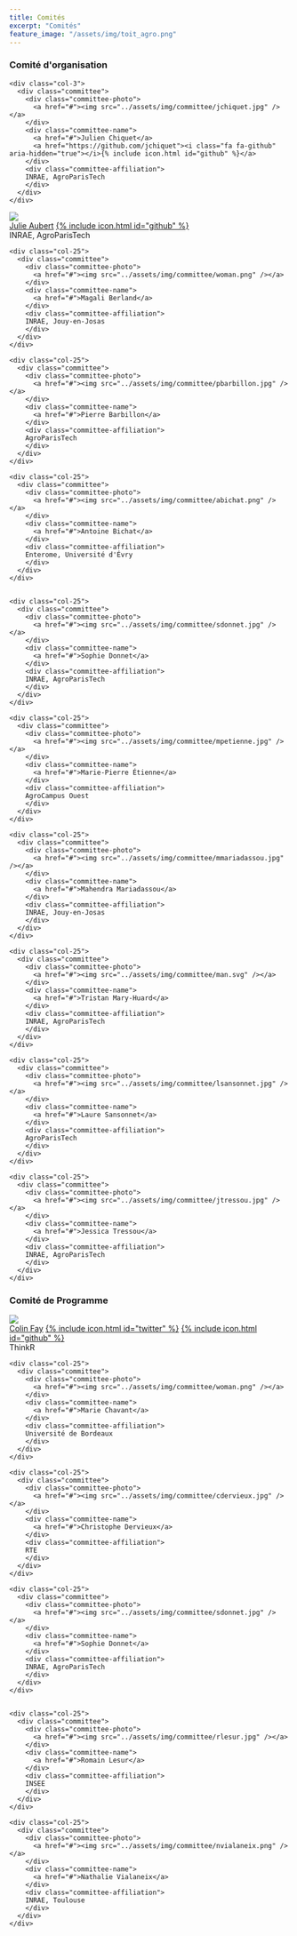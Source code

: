 ```yaml
---
title: Comités
excerpt: "Comités"
feature_image: "/assets/img/toit_agro.png"
---
```


### Comité d'organisation

  <div class="row">

    <div class="col-3">
      <div class="committee">
        <div class="committee-photo">
          <a href="#"><img src="../assets/img/committee/jchiquet.jpg" /></a>
        </div>
        <div class="committee-name">
          <a href="#">Julien Chiquet</a>
          <a href="https://github.com/jchiquet"><i class="fa fa-github" aria-hidden="true"></i>{% include icon.html id="github" %}</a>
        </div>
        <div class="committee-affiliation">
        INRAE, AgroParisTech
        </div>
      </div>
    </div>

   </div>

  <div class="row">
    <div class="col-25">
      <div class="committee">
        <div class="committee-photo">
          <a href="#"><img src="../assets/img/committee/jaubert.jpg" /></a>
        </div>
        <div class="committee-name">
          <a href="#">Julie Aubert</a>
          <a href="https://github.com/julieaubert"><i class="fa fa-github" aria-hidden="true"></i>{% include icon.html id="github" %}</a>
        </div>
        <div class="committee-affiliation">
        INRAE, AgroParisTech
        </div>
      </div>
    </div>

    <div class="col-25">
      <div class="committee">
        <div class="committee-photo">
          <a href="#"><img src="../assets/img/committee/woman.png" /></a>
        </div>
        <div class="committee-name">
          <a href="#">Magali Berland</a>
        </div>
        <div class="committee-affiliation">
        INRAE, Jouy-en-Josas
        </div>
      </div>
    </div>

    <div class="col-25">
      <div class="committee">
        <div class="committee-photo">
          <a href="#"><img src="../assets/img/committee/pbarbillon.jpg" /></a>
        </div>
        <div class="committee-name">
          <a href="#">Pierre Barbillon</a>
        </div>
        <div class="committee-affiliation">
        AgroParisTech
        </div>
      </div>
    </div>

    <div class="col-25">
      <div class="committee">
        <div class="committee-photo">
          <a href="#"><img src="../assets/img/committee/abichat.png" /></a>
        </div>
        <div class="committee-name">
          <a href="#">Antoine Bichat</a>
        </div>
        <div class="committee-affiliation">
        Enterome, Université d'Évry
        </div>
      </div>
    </div>


    <div class="col-25">
      <div class="committee">
        <div class="committee-photo">
          <a href="#"><img src="../assets/img/committee/sdonnet.jpg" /></a>
        </div>
        <div class="committee-name">
          <a href="#">Sophie Donnet</a>
        </div>
        <div class="committee-affiliation">
        INRAE, AgroParisTech
        </div>
      </div>
    </div>

  </div>
  <div class="row">

    <div class="col-25">
      <div class="committee">
        <div class="committee-photo">
          <a href="#"><img src="../assets/img/committee/mpetienne.jpg" /></a>
        </div>
        <div class="committee-name">
          <a href="#">Marie-Pierre Étienne</a>
        </div>
        <div class="committee-affiliation">
        AgroCampus Ouest
        </div>
      </div>
    </div>

    <div class="col-25">
      <div class="committee">
        <div class="committee-photo">
          <a href="#"><img src="../assets/img/committee/mmariadassou.jpg" /></a>
        </div>
        <div class="committee-name">
          <a href="#">Mahendra Mariadassou</a>
        </div>
        <div class="committee-affiliation">
        INRAE, Jouy-en-Josas
        </div>
      </div>
    </div>

    <div class="col-25">
      <div class="committee">
        <div class="committee-photo">
          <a href="#"><img src="../assets/img/committee/man.svg" /></a>
        </div>
        <div class="committee-name">
          <a href="#">Tristan Mary-Huard</a>
        </div>
        <div class="committee-affiliation">
        INRAE, AgroParisTech
        </div>
      </div>
    </div>

    <div class="col-25">
      <div class="committee">
        <div class="committee-photo">
          <a href="#"><img src="../assets/img/committee/lsansonnet.jpg" /></a>
        </div>
        <div class="committee-name">
          <a href="#">Laure Sansonnet</a>
        </div>
        <div class="committee-affiliation">
        AgroParisTech
        </div>
      </div>
    </div>

    <div class="col-25">
      <div class="committee">
        <div class="committee-photo">
          <a href="#"><img src="../assets/img/committee/jtressou.jpg" /></a>
        </div>
        <div class="committee-name">
          <a href="#">Jessica Tressou</a>
        </div>
        <div class="committee-affiliation">
        INRAE, AgroParisTech
        </div>
      </div>
    </div>

</div>

### Comité de Programme

  <div class="row">
   <div class="col-3">
      <div class="committee">
        <div class="committee-photo">
          <a href="#"><img src="../assets/img/committee/cfay.jpg" /></a>
        </div>
        <div class="committee-name">
          <a href="#">Colin Fay</a>
          <a href="https://twitter.com/_ColinFay"><i class="fa fa-twitter" aria-hidden="true"></i>{% include icon.html id="twitter" %}</a>
          <a href="https://github.com/ColinFay"><i class="fa fa-github" aria-hidden="true"></i>{% include icon.html id="github" %}</a>
        </div>
        <div class="committee-affiliation">
        ThinkR
        </div>       
      </div>
   </div>

   </div>

  <div class="row">

    <div class="col-25">
      <div class="committee">
        <div class="committee-photo">
          <a href="#"><img src="../assets/img/committee/woman.png" /></a>
        </div>
        <div class="committee-name">
          <a href="#">Marie Chavant</a>
        </div>
        <div class="committee-affiliation">
        Université de Bordeaux
        </div>
      </div>
    </div>

    <div class="col-25">
      <div class="committee">
        <div class="committee-photo">
          <a href="#"><img src="../assets/img/committee/cdervieux.jpg" /></a>
        </div>
        <div class="committee-name">
          <a href="#">Christophe Dervieux</a>
        </div>
        <div class="committee-affiliation">
        RTE
        </div>
      </div>
    </div>

    <div class="col-25">
      <div class="committee">
        <div class="committee-photo">
          <a href="#"><img src="../assets/img/committee/sdonnet.jpg" /></a>
        </div>
        <div class="committee-name">
          <a href="#">Sophie Donnet</a>
        </div>
        <div class="committee-affiliation">
        INRAE, AgroParisTech
        </div>
      </div>
    </div>


    <div class="col-25">
      <div class="committee">
        <div class="committee-photo">
          <a href="#"><img src="../assets/img/committee/rlesur.jpg" /></a>
        </div>
        <div class="committee-name">
          <a href="#">Romain Lesur</a>
        </div>
        <div class="committee-affiliation">
        INSEE
        </div>
      </div>
    </div>

    <div class="col-25">
      <div class="committee">
        <div class="committee-photo">
          <a href="#"><img src="../assets/img/committee/nvialaneix.png" /></a>
        </div>
        <div class="committee-name">
          <a href="#">Nathalie Vialaneix</a>
        </div>
        <div class="committee-affiliation">
        INRAE, Toulouse
        </div>
      </div>
    </div>

  </div>
